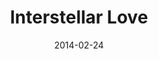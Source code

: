 ---
discogs_id: 12418437
discogs_master_id: 1411251
title: Interstellar Love
artists: ['t e l e p a t h テレパシー能力者', 'Vincent Remember']
date: 2014-02-24
genre: ['Electronic']
image: Interstellar Love-12418437.jpg
label: Dream Catalogue
country: UK
styles: ['Vaporwave', 'Slushwave']
video: https://www.youtube.com/watch?v=WtsMzZgju9I
category: Vaporwave
---